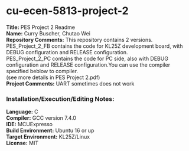 # cu-ecen-5813-project-2
**Title:**
PES Project 2 Readme <br/>
**Name:** 
Curry Buscher, Chutao Wei <br/>
**Repository Comments:** 
This repository contains 2 versions. <br/>
PES_Project_2_FB contains the code for KL25Z development board, with DEBUG configuration and RELEASE configuration. <br/>
PES_Project_2_PC contains the code for PC side, also with DEBUG configuration and RELEASE configuration.You can use the compiler specified beblow to compiler. <br/>
(see more details in PES Project 2.pdf) <br/>
**Project Comments:** 
UART sometimes does not work <br/>

### **Installation/Execution/Editing Notes:**<br/>

**Language:**
C<br/>
**Compiler:**
GCC version 7.4.0<br/>
**IDE:**
MCUExpresso<br/>
**Build Environment:**
Ubuntu 16 or up<br/>
**Target Environment:**
KL25Z/Linux<br/>
**License:**
MIT<br/>

